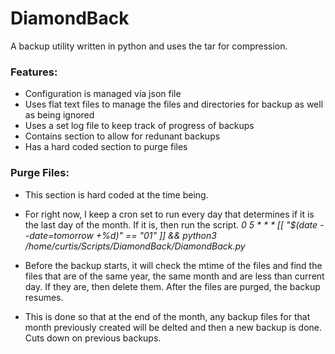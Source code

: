 # DiamondBack
A backup utility written in python and uses the tar for compression.

### Features:
- Configuration is managed via json file
- Uses flat text files to manage the files and directories for backup as well as being ignored
- Uses a set log file to keep track of progress of backups
- Contains section to allow for redunant backups
- Has a hard coded section to purge files

### Purge Files:
- This section is hard coded at the time being.  
- For right now, I keep a cron set to run every day that determines if it is the last day of the month.  If it is, then run the script.
*0 5 * * * [[ "$(date --date=tomorrow +\%d)" == "01" ]] && python3 /home/curtis/Scripts/DiamondBack/DiamondBack.py*
- Before the backup starts, it will check the mtime of the files and find the files that are of the same year, the same month and are less than current day.  If they are, then delete them.  After the files are purged, the backup resumes.

- This is done so that at the end of the month, any backup files for that month previously created will be delted and then a new backup is done.  Cuts down on previous backups.
